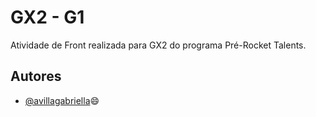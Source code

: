 

# GX2 - G1

Atividade de Front realizada para GX2 do programa Pré-Rocket Talents.




## Autores

- [@avillagabriella](https://github.com/avillagabriella)😄




